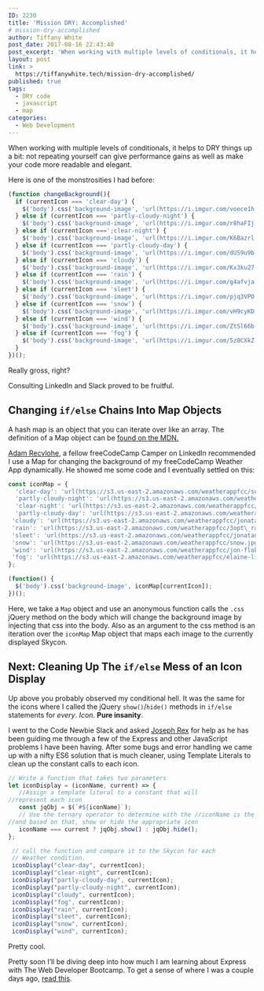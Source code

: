 ```yaml
---
ID: 2230
title: 'Mission DRY: Accomplished'
# mission-dry-accomplished
author: Tiffany White
post_date: 2017-08-16 22:43:40
post_excerpt: 'When working with multiple levels of conditionals, it helps to DRY things up a bit: not repeating yourself can give performance gains as well as make your code more readable and elegant.'
layout: post
link: >
  https://tiffanywhite.tech/mission-dry-accomplished/
published: true
tags:
  - DRY code
  - javascript
  - map
categories:
  - Web Development
---
```



When working with multiple levels of conditionals, it helps to DRY things up a bit: not repeating yourself can give performance gains as well as make your code more readable and elegant.

Here is one of the monstrosities I had before:

```javascript
(function changeBackground(){
  if (currentIcon === 'clear-day') {
    $('body').css('background-image', 'url(https://i.imgur.com/voece1h.jpg)');
  } else if (currentIcon === 'partly-cloudy-night') {
    $('body').css('background-image', 'url(https://i.imgur.com/r8haFIj.jpg)');
  } else if (currentIcon ===';clear-night') {
    $('body').css('background-image', 'url(https://i.imgur.com/K6Bazrl.j'
  } else if (currentIcon === 'partly-cloudy-day') {
    $('body').css('background-image', 'url(https://i.imgur.com/dUS9u9b.jpg)');
  } else if (currentIcon === 'cloudy') {
    $('body').css('background-image', 'url(https://i.imgur.com/Kx3ku27.jpg)');
  } else if (currentIcon === 'rain') {
    $('body').css('background-image', 'url(https://i.imgur.com/g4afvja.jpg)');
  } else if (currentIcon === 'sleet') {
    $('body').css('background-image', 'url(https://i.imgur.com/pjq3VPO.jpg)');
  } else if (currentIcon === 'snow') {
    $('body').css('background-image', 'url(https://i.imgur.com/vH9cyKD.jpg)');
  } else if (currentIcon === 'wind') {
    $('body').css('background-image', 'url(https://i.imgur.com/ZtSl66b.jpg)');
  } else if (currentIcon === 'fog') {
    $('body').css('background-image', 'url(https://i.imgur.com/5z0CXkZ.jpg)');
  }
})();
```

Really gross, right?

Consulting LinkedIn and Slack proved to be fruitful.

## Changing `if/else` Chains Into Map Objects

A hash map is an object that you can iterate over like an array. The definition of a Map object can be [found on the MDN.](https://developer.mozilla.org/en-US/docs/Web/JavaScript/Reference/Global_Objects/Map)

[Adam Recvlohe](https://linkedin.com/in/adamrecvlohe), a fellow freeCodeCamp Camper on LinkedIn recommended I use a Map for changing the background of my freeCodeCamp Weather App dynamically. He showed me some code and I eventually settled on this:

```javascript
const iconMap = {
  'clear-day': 'url(https://s3.us-east-2.amazonaws.com/weatherappfcc/sunny.jpg)',
  'partly-cloudy-night': 'url(https://s3.us-east-2.amazonaws.com/weatherappfcc/fineas-anton-136459+copy.jpg)',
  'clear-night': 'url(https://s3.us-east-2.amazonaws.com/weatherappfcc/sam-mcjunkin-38078.jpg)',
  'partly-cloudy-day': 'url(https://s3.us-east-2.amazonaws.com/weatherappfcc/jeff-nafura-294909.jpg)',
 'cloudy': 'url(https://s3.us-east-2.amazonaws.com/weatherappfcc/jonatan-pie-260835.jpg)',
 'rain': 'url(https://s3.us-east-2.amazonaws.com/weatherappfcc/3opt\_rain.jpeg)',
 'sleet': 'url(https://s3.us-east-2.amazonaws.com/weatherappfcc/jonatan-pie-190398.jpg)',
 'snow': 'url(https://s3.us-east-2.amazonaws.com/weatherappfcc/snow.jpg)',
 'wind': 'url(https://s3.us-east-2.amazonaws.com/weatherappfcc/jon-flobrant-2845.jpg)',
 'fog': 'url(https://s3.us-east-2.amazonaws.com/weatherappfcc/elaine-li-416.jpg)'
};

(function() {
  $('body').css('background-image', iconMap[currentIcon]);
})();
```

Here, we take a `Map` object and use an anonymous function calls the `.css` jQuery method on the body which will change the background image by injecting that css into the body. Also as an argument to the css method is an iteration over the `iconMap` Map object that maps each image to the currently displayed Skycon.

## Next: Cleaning Up The `if/else` Mess of an Icon Display

Up above you probably observed my conditional hell. It was the same for the icons where I called the jQuery `show()`/`hide()` methods in `if/else` statements for *every*. *Icon*. **Pure insanity**.

I went to the Code Newbie Slack and asked [Joseph Rex](https://twitter.com/josephrexme) for help as he has been guiding me through a few of the Express and other JavaScript problems I have been having. After some bugs and error handling we came up with a nifty ES6 solution that is much cleaner, using Template Literals to clean up the constant calls to each icon.

```javascript
// Write a function that takes two parameters
let iconDisplay = (iconName, current) => {
   //Assign a template literal to a constant that will
//represent each icon
   const jqObj = $(`#${iconName}`);
   // Use the ternary operator to determine with the //iconName is the current icon being shown for the condition
//and based on that, show or hide the appropriate icon
   iconName === current ? jqObj.show() : jqObj.hide();
};

 // call the function and compare it to the Skycon for each 
 // Weather condition.
 iconDisplay("clear-day", currentIcon);
 iconDisplay("clear-night", currentIcon);
 iconDisplay("partly-cloudy-day", currentIcon);
 iconDisplay("partly-cloudy-night", currentIcon);
 iconDisplay("cloudy", currentIcon);
 iconDisplay("fog", currentIcon);
 iconDisplay("rain", currentIcon);
 iconDisplay("sleet", currentIcon);
 iconDisplay("snow", currentIcon);
 iconDisplay("wind", currentIcon);

```

Pretty cool.


Pretty soon I’ll be diving deep into how much I am learning about Express with The Web Developer Bootcamp. To get a sense of where I was a couple days ago, [read this](https://medium.com/100-days-of-code/100-days-of-code-day-17-7b04669c68c6).
